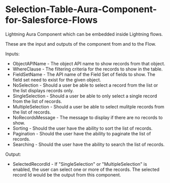 # Selection-Table-Aura-Component-for-Salesforce-Flows
Lightning Aura Component which can be embedded inside Lightning flows.

These are the input and outputs of the component from and to the Flow.

Inputs:

- ObjectAPIName - The object API name to show records from that object.
- WhereClause - The filtering criteria for the records to show in the table.
- FieldSetName - The API name of the Field Set of fields to show. The field set need to exist for the given object.
- NoSelection - Should a user be able to select a record from the list or the list displays records only.
- SingleSelection - Should a user be able to only select a single record from the list of records.
- MultipleSelection - Should a user be able to select mulitple records from the list of records.
- NoRecordsMessage - The message to display if there are no records to show.
- Sorting - Should the user have the ability to sort the list of records.
- Pagination - Should the user have the ability to paginate the list of records.
- Searching - Should the user have the ability to search the list of records.

Output:

- SelectedRecordId - If "SingleSelection" or "MultipleSelection" is enabled, the user can select one or more of the records. The selected record Id would be the output from this component.